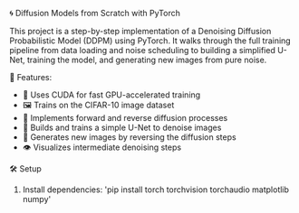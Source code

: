 🌀 Diffusion Models from Scratch with PyTorch

This project is a step-by-step implementation of a Denoising Diffusion Probabilistic Model (DDPM) using PyTorch. It walks through the full training pipeline from data loading and noise scheduling to building a simplified U-Net, training the model, and generating new images from pure noise.

📖 Features:
* 🚀 Uses CUDA for fast GPU-accelerated training
* 🖼️ Trains on the CIFAR-10 image dataset
* 🔁 Implements forward and reverse diffusion processes
* 🧠 Builds and trains a simple U-Net to denoise images
* 🎨 Generates new images by reversing the diffusion steps
* 👁️ Visualizes intermediate denoising steps

🛠️ Setup
1. Install dependencies: 'pip install torch torchvision torchaudio matplotlib numpy'


